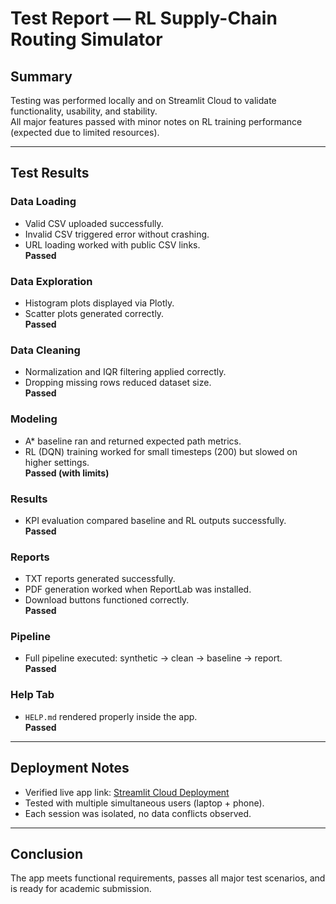 # Test Report — RL Supply-Chain Routing Simulator

## Summary
Testing was performed locally and on Streamlit Cloud to validate functionality, usability, and stability.  
All major features passed with minor notes on RL training performance (expected due to limited resources).  

---

## Test Results

### Data Loading
- Valid CSV uploaded successfully.  
- Invalid CSV triggered error without crashing.  
- URL loading worked with public CSV links.  
**Passed**

### Data Exploration
- Histogram plots displayed via Plotly.  
- Scatter plots generated correctly.  
**Passed**

### Data Cleaning
- Normalization and IQR filtering applied correctly.  
- Dropping missing rows reduced dataset size.  
**Passed**

### Modeling
- A\* baseline ran and returned expected path metrics.  
- RL (DQN) training worked for small timesteps (200) but slowed on higher settings.  
**Passed (with limits)**

### Results
- KPI evaluation compared baseline and RL outputs successfully.  
**Passed**

### Reports
- TXT reports generated successfully.  
- PDF generation worked when ReportLab was installed.  
- Download buttons functioned correctly.  
**Passed**

### Pipeline
- Full pipeline executed: synthetic → clean → baseline → report.  
**Passed**

### Help Tab
- `HELP.md` rendered properly inside the app.  
**Passed**

---

## Deployment Notes
- Verified live app link: [Streamlit Cloud Deployment](https://supplychain-routing-simulator-blmmuwwpt3m6dtucvgfc9d.streamlit.app/)  
- Tested with multiple simultaneous users (laptop + phone).  
- Each session was isolated, no data conflicts observed.  

---

## Conclusion
The app meets functional requirements, passes all major test scenarios, and is ready for academic submission.  
